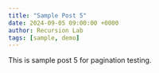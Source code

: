 ```yaml
---
title: "Sample Post 5"
date: 2024-09-05 09:00:00 +0000
author: Recursion Lab
tags: [sample, demo]
---
```


This is sample post 5 for pagination testing.
